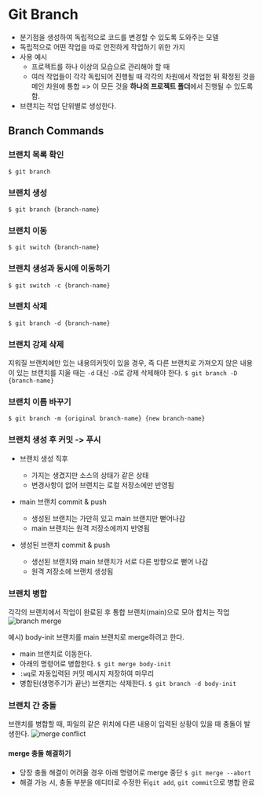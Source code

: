 # Git Branch

* 분기점을 생성하여 독립적으로 코드를 변경할 수 있도록 도와주는 모델
* 독립적으로 어떤 작업을 따로 안전하게 작업하기 위한 가지
* 사용 예시
	* 프로젝트를 하나 이상의 모습으로 관리해야 할 때
	* 여러 작업들이 각각 독립되어 진행될 때 각각의 차원에서 작업한 뒤 확정된 것을 메인 차원에 통합
	=> 이 모든 것을 <b>하나의 프로젝트 폴더</b>에서 진행될 수 있도록 함.
* 브랜치는 작업 단위별로 생성한다.

## Branch Commands

### 브랜치 목록 확인
`$ git branch`


### 브랜치 생성

`$ git branch {branch-name}`


### 브랜치 이동
`$ git switch {branch-name}`

### 브랜치 생성과 동시에 이동하기
`$ git switch -c {branch-name}`

### 브랜치 삭제
`$ git branch -d {branch-name}`

### 브랜치 강제 삭제
지워질 브랜치에만 있는 내용의커밋이 있을 경우, 즉 다른 브랜치로 가져오지 않은 내용이 있는 브랜치를 지울 때는 `-d` 대신 `-D`로 강제 삭제해야 한다.
`$ git branch -D {branch-name}`

### 브랜치 이름 바꾸기
`$ git branch -m {original branch-name} {new branch-name}`

### 브랜치 생성 후 커밋 -> 푸시
* 브랜치 생성 직후
	- 가지는 생겼지만 소스의 상태가 같은 상태
	- 변경사항이 없어 브랜치는 로컬 저장소에만 반영됨

* main 브랜치 commit & push
	- 생성된 브랜치는 가만히 있고 main 브랜치만 뻗어나감
	- main 브랜치는 원격 저장소에까지 반영됨

* 생성된 브랜치 commit & push
	- 생선된 브랜치와 main 브랜치가 서로 다른 방향으로 뻗어 나감
	- 원격 저장소에 브랜치 생성됨

### 브랜치 병합
각각의 브랜치에서 작업이 완료된 후 통합 브랜치(main)으로 모아 합치는 작업
![branch merge](https://t1.daumcdn.net/cfile/tistory/99FDD5385AFA98D322)

예시) body-init 브랜치를 main 브랜치로 merge하려고 한다.
* main 브랜치로 이동한다.
* 아래의 명령어로 병합한다.
	`$ git merge body-init`
* `:wq`로 자동입력된 커밋 메시지 저장하여 마무리
* 병합된(생명주기가 끝난)  브랜치는 삭제한다.
	`$ git branch -d body-init`

### 브랜치 간 충돌
브랜치를 병합할 때, 파일의 같은 위치에 다른 내용이 입력된 상황이 있을 때 충돌이 발생한다.
![merge conflict](https://res.cloudinary.com/dyd911kmh/image/upload/v1652028749/image1_d21db326e6.png)

#### merge 충돌 해결하기
* 당장 충돌 해결이 어려울 경우 아래 명령어로 merge 중단
	`$ git merge --abort`
* 해결 가능 시, 충돌 부분을 에디터로 수정한 뒤`git add`, `git commit`으로 병합 완료
